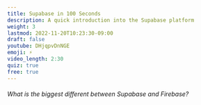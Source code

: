```yaml
---
title: Supabase in 100 Seconds
description: A quick introduction into the Supabase platform
weight: 3
lastmod: 2022-11-20T10:23:30-09:00
draft: false
youtube: DHjqpvDnNGE
emoji: ⚡
video_length: 2:30
quiz: true
free: true
---
```


<quiz-modal options="JWT authentication:works with Flutter:relational database:serverless functions" answer="relational database" prize="1">
  <h6>What is the biggest different between Supabase and Firebase?</h6>
</quiz-modal>